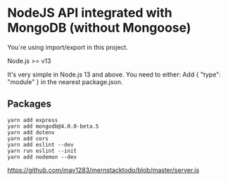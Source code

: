 # NodeJS API integrated with MongoDB (without Mongoose) 

You´re using import/export in this project.

Node.js >= v13

It's very simple in Node.js 13 and above. You need to either:
Add { "type": "module" } in the nearest package.json.


## Packages
```
yarn add express
yarn add mongodb@4.0.0-beta.5
yarn add dotenv
yarn add cors
yarn add eslint --dev
yarn run eslint --init
yarn add nodemon --dev
```


https://github.com/mav1283/mernstacktodo/blob/master/server.js